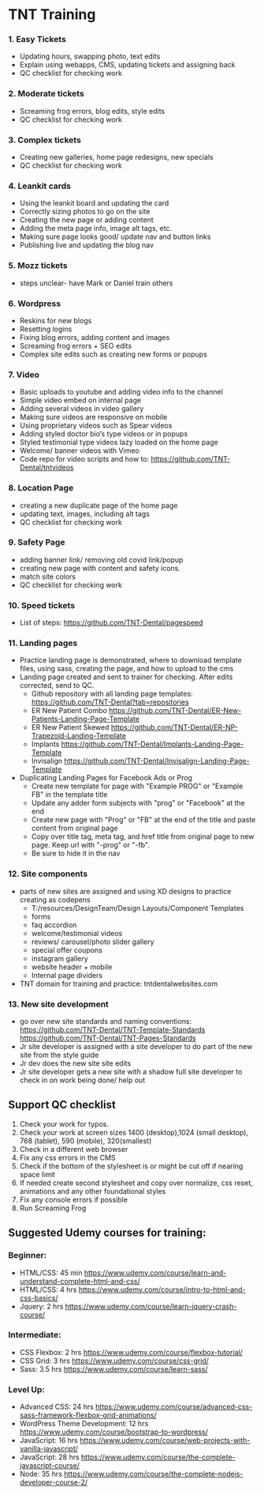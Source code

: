# TNT Training
 
###	1. Easy Tickets
- Updating hours, swapping photo, text edits
- Explain using webapps, CMS, updating tickets and assigning back
- QC checklist for checking work

###	2. Moderate tickets
- Screaming frog errors, blog edits, style edits
- QC checklist for checking work

###	3. Complex tickets
- Creating new galleries, home page redesigns, new specials
- QC checklist for checking work

###	4. Leankit cards
- Using the leankit board and updating the card
- Correctly sizing photos to go on the site
- Creating the new page or adding content
- Adding the meta page info, image alt tags, etc.
- Making sure page looks good/ update nav and button links
- Publishing live and updating the blog nav

###	5. Mozz tickets
- steps unclear- have Mark or Daniel train others
               
###	6. Wordpress
- Reskins for new blogs
- Resetting logins
- Fixing blog errors, adding content and images
- Screaming frog errors + SEO edits
- Complex site edits such as creating new forms or popups

###	7. Video
- Basic uploads to youtube and adding video info to the channel
- Simple video embed on internal page
- Adding several videos in video gallery
- Making sure videos are responsive on mobile
- Using proprietary videos such as Spear videos
- Adding styled doctor bio’s type videos or in popups
- Styled testimonial type videos lazy loaded on the home page
- Welcome/ banner videos with Vimeo
- Code repo for video scripts and how to:  https://github.com/TNT-Dental/tntvideos

###	8. Location Page
- creating a new duplicate page of the home page
- updating text, images, including alt tags
- QC checklist for checking work

###	9. Safety Page
- adding banner link/ removing old covid link/popup
- creating new page with content and safety icons. 
- match site colors
- QC checklist for checking work

###	10. Speed tickets
- List of steps: https://github.com/TNT-Dental/pagespeed

###	11. Landing pages
- Practice landing page is demonstrated, where to download template files, using sass, creating the page, and how to upload to the cms
- Landing page created and sent to trainer for checking. After edits corrected, send to QC.
    - Github repository with all landing page templates: https://github.com/TNT-Dental?tab=repositories
    - ER New Patient Combo
        https://github.com/TNT-Dental/ER-New-Patients-Landing-Page-Template
    - ER New Patient Skewed
        https://github.com/TNT-Dental/ER-NP-Trapezoid-Landing-Template
    - Implants
        https://github.com/TNT-Dental/Implants-Landing-Page-Template
    - Invisalign
        https://github.com/TNT-Dental/Invisalign-Landing-Page-Template
- Duplicating Landing Pages for Facebook Ads or Prog
	- Create new template for page with "Example PROG" or "Example FB" in the template title
	- Update any adder form subjects with "prog" or "Facebook" at the end
	- Create new page with "Prog" or "FB" at the end of the title and paste content from original page
	- Copy over title tag, meta tag, and href title from original page to new page. Keep url with "-prog" or "-fb".
	- Be sure to hide it in the nav

###	12. Site components
- parts of new sites are assigned and using XD designs to practice creating as codepens
	- T:/resources/DesignTeam/Design Layouts/Component Templates
    - forms
    - faq accordion
    - welcome/testimonial videos
    - reviews/ carousel/photo slider gallery
    - special offer coupons
    - instagram gallery
    - website header + mobile
    - Internal page dividers
- TNT  domain for training and practice: tntdentalwebsites.com
	
###	13. New site development
- go over new site standards and naming conventions:
    https://github.com/TNT-Dental/TNT-Template-Standards
    https://github.com/TNT-Dental/TNT-Pages-Standards
- Jr site developer is assigned with a site developer to do part of the new site from the style guide
- Jr dev does the new site site edits
- Jr site developer gets a new site with a shadow full site developer to check in on work being done/ help out


## Support QC checklist
 
1.  Check your work for typos.
2.  Check your work at screen sizes 1400 (desktop),1024 (small desktop), 768 (tablet), 590 (mobile), 320(smallest) 
3. Check in a different web browser
3. Fix any css errors in the CMS
4. Check if the bottom of the stylesheet is or might be cut off if nearing space limit
5. If needed create second stylesheet and copy over normalize, css reset, animations and any other foundational styles
6. Fix any console errors if possible
7. Run Screaming Frog
 

## Suggested Udemy courses for training:

### Beginner: 
- HTML/CSS: 45 min
	https://www.udemy.com/course/learn-and-understand-complete-html-and-css/
- HTML/CSS: 4 hrs
	https://www.udemy.com/course/intro-to-html-and-css-basics/  
- Jquery: 2 hrs
	https://www.udemy.com/course/learn-jquery-crash-course/ 

### Intermediate:
- CSS Flexbox: 2 hrs
	https://www.udemy.com/course/flexbox-tutorial/ 
- CSS Grid: 3 hrs
	https://www.udemy.com/course/css-grid/ 
- Sass: 3.5 hrs
	https://www.udemy.com/course/learn-sass/ 

### Level Up:
- Advanced CSS: 24 hrs
	https://www.udemy.com/course/advanced-css-sass-framework-flexbox-grid-animations/
- WordPress Theme Development: 12 hrs
	https://www.udemy.com/course/bootstrap-to-wordpress/
- JavaScript: 16 hrs
	https://www.udemy.com/course/web-projects-with-vanilla-javascript/
- JavaScript: 28 hrs
	https://www.udemy.com/course/the-complete-javascript-course/
- Node: 35 hrs
	https://www.udemy.com/course/the-complete-nodejs-developer-course-2/
